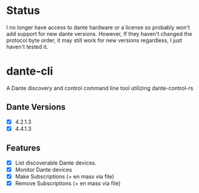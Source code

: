 # Status
I no longer have access to dante hardware or a license so probably won't add support for new dante versions. However, If they haven't changed the protocol byte order, it may still work for new versions regardless, I just haven't tested it.

# dante-cli
A Dante discovery and control command line tool utilizing dante-control-rs

## Dante Versions
- [x] 4.2.1.3
- [x] 4.4.1.3

## Features

- [x] List discoverable Dante devices.
- [x] Monitor Dante devices
- [x] Make Subscriptions (+ en mass via file)
- [x] Remove Subscriptions (+ en mass via file)